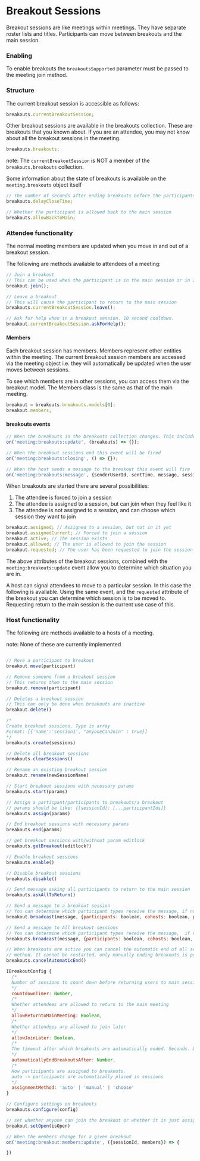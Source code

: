 # Breakout Sessions

Breakout sessions are like meetings within meetings. They have separate roster lists and titles. Participants can move between breakouts and the main session.

### Enabling

To enable breakouts the `breakoutsSupported` parameter must be passed to the meeting join method.

### Structure

The current breakout session is accessible as follows:

```javascript
breakouts.currentBreakoutSession;
```

Other breakout sessions are available in the breakouts collection. These are breakouts that you known about. If you are an attendee, you may not know about all the breakout sessions in the meeting.

```javascript
breakouts.breakouts;
```

note: The `currentBreakoutSession` is NOT a member of the `breakouts.breakouts` collection.

Some information about the state of breakouts is available on the `meeting.breakouts` object itself

```javascript
// The number of seconds after ending breakouts before the participants are returned to the main session
breakouts.delayCloseTime;

// Whether the participant is allowed back to the main session
breakouts.allowBackToMain;
```

### Attendee functionality

The normal meeting members are updated when you move in and out of a breakout session.

The following are methods available to attendees of a meeting:

```javascript
// Join a breakout
// This can be used when the participant is in the main session or in a different breakout session
breakout.join();

// Leave a breakout
// This will cause the participant to return to the main session
breakouts.currentBreakoutSession.leave();

// Ask for help when in a breakout session. 10 second cooldown.
breakout.currentBreakoutSession.askForHelp();
```

#### Members

Each breakout session has members. Members represent other entities within the meeting.
The current breakout session members are accessed via the meeting object i.e. they will automatically
be updated when the user moves between sessions.

To see which members are in other sessions, you can access them via the breakout model. The Members
class is the same as that of the main meeting.

```javascript
breakout = breakouts.breakouts.models[0];
breakout.members;
```

#### breakouts events

```javascript
// When the breakouts in the breakouts collection changes. This includes updates to session members
on('meeting:breakouts:update', (breakouts) => {});

// When the breakout sessions end this event will be fired
on('meeting:breakouts:closing', () => {});

// When the host sends a message to the breakout this event will fire
on('meeting:breakouts:message', {senderUserId, sentTime, message, sessionId});
```

When breakouts are started there are several possibilities:

1. The attendee is forced to join a session
2. The attendee is assigned to a session, but can join when they feel like it
3. The attendee is not assigned to a session, and can choose which session they want to join

```javascript
breakout.assigned; // Assigned to a session, but not in it yet
breakout.assignedCurrent; // Forced to join a session
breakout.active; // The session exists
breakout.allowed; // The user is allowed to join the session
breakout.requested; // The user has been requested to join the session
```

The above attributes of the breakout sessions, combined with the `meeting:breakouts:update` event allow you to determine which situation you are in.

A host can signal attendees to move to a particular session. In this case the following is available. Using the same event, and the `requested` attribute of the breakout you can determine which session is to be moved to. Requesting return to the main session is the current use case of this.

### Host functionality

The following are methods available to a hosts of a meeting.

note: None of these are currently implemented

```javascript

// Move a participant to breakout
breakout.move(participant)

// Remove someone from a breakout session
// This returns them to the main session
breakout.remove(participant)

// Deletes a breakout session
// This can only be done when breakouts are inactive
breakout.delete()

/*
Create breakout sessions, Type is array
Format: [{'name':'session1', "anyoneCanJoin" : true}]
*/
breakouts.create(sessions)

// Delete all breakout sessions
breakouts.clearSessions()

// Rename an existing breakout session
breakout.rename(newSessionName)

// Start breakout sessions with necessary params
breakouts.start(params)

// Assign a particpant/participants to breakouts/a breakout
// params should be like: {[sessionId]: [...participantIds]}
breakouts.assign(params)

// End breakout sessions with necessary params
breakouts.end(params)

// get breakout sessions with/without param editlock
breakouts.getBreakout(editlock?)

// Enable breakout sessions
breakouts.enable()

// Disable breakout sessions
breakouts.disable()

// Send message asking all participants to return to the main session
breakouts.askAllToReturn()

// Send a message to a breakout session
// You can determine which participant types receive the message, if no type set, default is to all participants
breakout.broadcast(message, {participants: boolean, cohosts: boolean, presenters: boolean})

// Send a message to All breakout sessions
// You can determine which participant types receive the message,  if no type set, default is to all participants
breakouts.broadcast(message, {participants: boolean, cohosts: boolean, presenters: boolean})

// When breakouts are active you can cancel the automatic end of all sessions by calling this
// method. It cannot be restarted, only manually ending breakouts is possible after calling this
breakouts.cancelAutomaticEnd()

IBreakoutConfig {
  /*
  Number of sessions to count down before returning users to main session. Seconds. Default 60. 0 means off
  */
  countdownTimer: Number,
  /*
  Whether attendees are allowed to return to the main meeting
  */
  allowReturntoMainMeeting: Boolean,
  /*
  Whether attendees are allowed to join later
  */
  allowJoinLater: Boolean,
  /*
  The timeout after which breakouts are automatically ended. Seconds. Default 1800 (30 minutes) Miniumum 5 minutes.
  */
  automaticallyEndBreakoutsAfter: Number,
  /*
  How participants are assigned to breakouts.
  auto -> participants are automatically placed in sessions
  */
  assignmentMethod: 'auto' | 'manual' | 'choose'
}

// Configure settings on breakouts
breakouts.configure(config)

// set whether anyone can join the breakout or whether it is just assigned participants that can join
breakout.setOpen(isOpen)

// When the members change for a given breakout
on('meeting:breakout:members:update', ({sessionId, members}) => {

})

```
